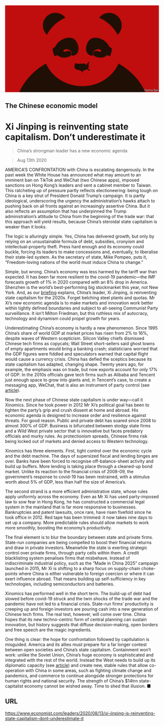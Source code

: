 ![](./images/20200815_LDD001_0.jpg)

## The Chinese economic model

# Xi Jinping is reinventing state capitalism. Don’t underestimate it

> China’s strongman leader has a new economic agenda

> Aug 13th 2020

AMERICA’S CONFRONTATION with China is escalating dangerously. In the past week the White House has announced what may amount to an imminent ban on TikTok and WeChat (two Chinese apps), imposed sanctions on Hong Kong’s leaders and sent a cabinet member to Taiwan. This ratcheting up of pressure partly reflects electioneering: being tough on China is a key strut of President Donald Trump’s campaign. It is partly ideological, underscoring the urgency the administration’s hawks attach to pushing back on all fronts against an increasingly assertive China. But it also reflects an assumption that has underpinned the Trump administration’s attitude to China from the beginning of the trade war: that this approach will yield results, because China’s steroidal state capitalism is weaker than it looks.

The logic is alluringly simple. Yes, China has delivered growth, but only by relying on an unsustainable formula of debt, subsidies, cronyism and intellectual-property theft. Press hard enough and its economy could buckle, forcing its leaders to make concessions and, eventually, to liberalise their state-led system. As the secretary of state, Mike Pompeo, puts it, “Freedom-loving nations of the world must induce China to change.”

Simple, but wrong. China’s economy was less harmed by the tariff war than expected. It has been far more resilient to the covid-19 pandemic—the IMF forecasts growth of 1% in 2020 compared with an 8% drop in America. Shenzhen is the world’s best-performing big stockmarket this year, not New York. And, as our [briefing](https://www.economist.com//briefing/2020/08/15/xi-jinping-is-trying-to-remake-the-chinese-economy) explains, China’s leader, Xi Jinping, is reinventing state capitalism for the 2020s. Forget belching steel plants and quotas. Mr Xi’s new economic agenda is to make markets and innovation work better within tightly defined boundaries and subject to all-seeing Communist Party surveillance. It isn’t Milton Friedman, but this ruthless mix of autocracy, technology and dynamism could propel growth for years.

Underestimating China’s economy is hardly a new phenomenon. Since 1995 China’s share of world GDP at market prices has risen from 2% to 16%, despite waves of Western scepticism. Silicon Valley chiefs dismissed Chinese tech firms as copycats; Wall Street short-sellers said ghost towns of empty apartments would bring a banking crash; statisticians worried that the GDP figures were fiddled and speculators warned that capital flight would cause a currency crisis. China has defied the sceptics because its state capitalism has adapted, changing shape. Twenty years ago, for example, the emphasis was on trade, but now exports account for only 17% of GDP. In the 2010s officials gave tech firms such as Alibaba and Tencent just enough space to grow into giants and, in Tencent’s case, to create a messaging app, WeChat, that is also an instrument of party control (see [article](https://www.economist.com//china/2020/08/13/donald-trump-has-caused-panic-among-millions-of-wechat-users)).

Now the next phase of Chinese state capitalism is under way—call it Xinomics. Since he took power in 2012 Mr Xi’s political goal has been to tighten the party’s grip and crush dissent at home and abroad. His economic agenda is designed to increase order and resilience against threats. For good reason. Public and private debt has soared since 2008 to almost 300% of GDP. Business is bifurcated between stodgy state firms and a Wild West private sector that is innovative but faces predatory officials and murky rules. As protectionism spreads, Chinese firms risk being locked out of markets and denied access to Western technology.

Xinomics has three elements. First, tight control over the economic cycle and the debt machine. The days of supersized fiscal and lending binges are over. Banks have been forced to recognise off-balance-sheet activity and build up buffers. More lending is taking place through a cleaned-up bond market. Unlike its reaction to the financial crisis of 2008-09, the government’s response to covid-19 has been restrained, with a stimulus worth about 5% of GDP, less than half the size of America’s.

The second strand is a more efficient administrative state, whose rules apply uniformly across the economy. Even as Mr Xi has used party-imposed law to sow fear in Hong Kong, he has constructed a commercial legal system in the mainland that is far more responsive to businesses. Bankruptcies and patent lawsuits, once rare, have risen fivefold since he took office in 2012. Red tape has been trimmed: it now takes nine days to set up a company. More predictable rules should allow markets to work more smoothly, boosting the economy’s productivity.

The final element is to blur the boundary between state and private firms. State-run companies are being compelled to boost their financial returns and draw in private investors. Meanwhile the state is exerting strategic control over private firms, through party cells within them. A credit blacklisting system penalises firms that misbehave. Instead of indiscriminate industrial policy, such as the “Made in China 2025” campaign launched in 2015, Mr Xi is shifting to a sharp focus on supply-chain choke-points where China is either vulnerable to foreign coercion or where it can exert influence abroad. That means building up self-sufficiency in key technologies, including semiconductors and batteries.

Xinomics has performed well in the short term. The build-up of debt had slowed before covid-19 struck and the twin shocks of the trade war and the pandemic have not led to a financial crisis. State-run firms’ productivity is creeping up and foreign investors are pouring cash into a new generation of Chinese tech firms. The real test, however, will come over time. China hopes that its new techno-centric form of central planning can sustain innovation, but history suggests that diffuse decision-making, open borders and free speech are the magic ingredients.

One thing is clear: the hope for confrontation followed by capitulation is misguided. America and its allies must prepare for a far longer contest between open societies and China’s state capitalism. Containment won’t work: unlike the Soviet Union, China’s huge economy is sophisticated and integrated with the rest of the world. Instead the West needs to build up its diplomatic capacity (see [article](https://www.economist.com//international/2020/08/13/the-dereliction-of-american-diplomacy)) and create new, stable rules that allow co-operation with China in some areas, such as fighting climate change and pandemics, and commerce to continue alongside stronger protections for human rights and national security. The strength of China’s $14trn state-capitalist economy cannot be wished away. Time to shed that illusion. ■

## URL

https://www.economist.com/leaders/2020/08/13/xi-jinping-is-reinventing-state-capitalism-dont-underestimate-it
